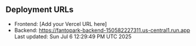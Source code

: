 ## Deployment URLs
- Frontend: [Add your Vercel URL here]
- Backend: https://fantopark-backend-150582227311.us-central1.run.app
Last updated: Sun Jul  6 12:29:49 PM UTC 2025
